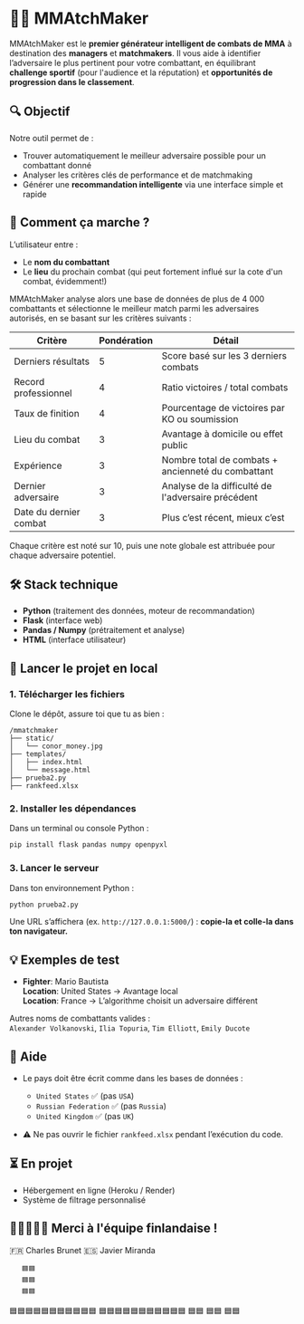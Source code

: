 # 🥋🫎 MMAtchMaker

MMAtchMaker est le **premier générateur intelligent de combats de MMA** à destination des **managers** et **matchmakers**. Il vous aide à identifier l’adversaire le plus pertinent pour votre combattant, en équilibrant **challenge sportif** (pour l'audience et la réputation) et **opportunités de progression dans le classement**.

## 🔍 Objectif

Notre outil permet de :

- Trouver automatiquement le meilleur adversaire possible pour un combattant donné
- Analyser les critères clés de performance et de matchmaking
- Générer une **recommandation intelligente** via une interface simple et rapide

## 🧠 Comment ça marche ?

L’utilisateur entre :
- Le **nom du combattant**
- Le **lieu** du prochain combat (qui peut fortement influé sur la cote d'un combat, évidemment!)

MMAtchMaker analyse alors une base de données de plus de 4 000 combattants et sélectionne le meilleur match parmi les adversaires autorisés, en se basant sur les critères suivants :

| Critère                | Pondération | Détail                                                                 |
|------------------------|-------------|------------------------------------------------------------------------|
| Derniers résultats     | 5           | Score basé sur les 3 derniers combats                                 |
| Record professionnel   | 4           | Ratio victoires / total combats                                       |
| Taux de finition       | 4           | Pourcentage de victoires par KO ou soumission                         |
| Lieu du combat         | 3           | Avantage à domicile ou effet public                                   |
| Expérience             | 3           | Nombre total de combats + ancienneté du combattant                    |
| Dernier adversaire     | 3           | Analyse de la difficulté de l'adversaire précédent                    |
| Date du dernier combat| 3           | Plus c’est récent, mieux c’est                                        |

Chaque critère est noté sur 10, puis une note globale est attribuée pour chaque adversaire potentiel.

## 🛠️ Stack technique

- **Python** (traitement des données, moteur de recommandation)
- **Flask** (interface web)
- **Pandas / Numpy** (prétraitement et analyse)
- **HTML** (interface utilisateur)

## 🚀 Lancer le projet en local

### 1. Télécharger les fichiers

Clone le dépôt, assure toi que tu as bien :

```
/mmatchmaker
├── static/
│   └── conor_money.jpg
├── templates/
│   ├── index.html
│   └── message.html
├── prueba2.py
├── rankfeed.xlsx
```

### 2. Installer les dépendances

Dans un terminal ou console Python :

```bash
pip install flask pandas numpy openpyxl
```

### 3. Lancer le serveur

Dans ton environnement Python :

```bash
python prueba2.py
```

Une URL s’affichera (ex. `http://127.0.0.1:5000/`) : **copie-la et colle-la dans ton navigateur.**

## 💡 Exemples de test

- **Fighter**: Mario Bautista  
  **Location**: United States → Avantage local  
  **Location**: France → L’algorithme choisit un adversaire différent

Autres noms de combattants valides :  
`Alexander Volkanovski`, `Ilia Topuria`, `Tim Elliott`, `Emily Ducote`

## 🧩 Aide

- Le pays doit être écrit comme dans les bases de données :  
  - `United States` ✅ (pas `USA`)  
  - `Russian Federation` ✅ (pas `Russia`)  
  - `United Kingdom` ✅ (pas `UK`)

- ⚠️ Ne pas ouvrir le fichier `rankfeed.xlsx` pendant l’exécution du code.

## ⏳ En projet

- Hébergement en ligne (Heroku / Render)
- Système de filtrage personnalisé

## 🤝🤝🤝🤝🤝 Merci à l'équipe finlandaise !

🇫🇷 Charles Brunet 
🇪🇸 Javier Miranda


       🟦🟦
       🟦🟦
       🟦🟦
🟦🟦🟦🟦🟦🟦🟦🟦🟦🟦🟦
🟦🟦🟦🟦🟦🟦🟦🟦🟦🟦🟦
       🟦🟦
       🟦🟦
       🟦🟦

